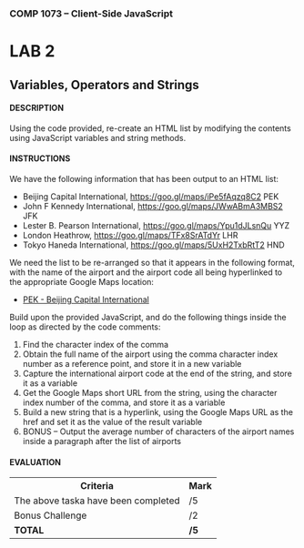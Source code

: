 ### COMP 1073 – Client-Side JavaScript

# LAB 2
## Variables, Operators and Strings

#### DESCRIPTION
Using the code provided, re-create an HTML list by modifying the contents using JavaScript variables and string methods.

#### INSTRUCTIONS
We have the following information that has been output to an HTML list:
* Beijing Capital International, https://goo.gl/maps/iPe5fAqzq8C2 PEK
* John F Kennedy International, https://goo.gl/maps/JWwABmA3MBS2 JFK
* Lester B. Pearson International, https://goo.gl/maps/Ypu1dJLsnQu YYZ
* London Heathrow, https://goo.gl/maps/TFx8SrATdYr LHR
* Tokyo Haneda International, https://goo.gl/maps/5UxH2TxbRtT2 HND

We need the list to be re-arranged so that it appears in the following format, with the name of the airport and the airport code all being hyperlinked to the appropriate Google Maps location:

* [PEK - Beijing Capital International](https://goo.gl/maps/iPe5fAqzq8C2)

Build upon the provided JavaScript, and do the following things inside the loop as directed by the code comments:
1. Find the character index of the comma
2. Obtain the full name of the airport using the comma character index number as a reference point, and store it in a new variable
3. Capture the international airport code at the end of the string, and store it as a variable
4. Get the Google Maps short URL from the string, using the character index number of the comma, and store it as a variable
5. Build a new string that is a hyperlink, using the Google Maps URL as the href and set it as the value of the result variable
6. BONUS – Output the average number of characters of the airport names inside a paragraph after the list of airports

#### EVALUATION
<table>
  <tr>
    <th><b>Criteria</b></th>
    <th><b>Mark</b></th>
  </tr>
  <tr>
    <td>The above taska have been completed</td>
    <td>/5</td>
  </tr>
  <tr>
    <td>Bonus Challenge</td>
    <td>/2</td>
  </tr>
  <tr>
    <td><b>TOTAL</b></td>
    <td><b>/5</b></td>
  </tr>
</table>

